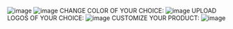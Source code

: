 
![image](https://user-images.githubusercontent.com/60592684/232058894-26870471-84b8-446f-8a69-0fed0d16ec04.png)
![image](https://user-images.githubusercontent.com/60592684/232058961-a0897db5-cfb0-4875-93cc-157da0520c25.png)
CHANGE COLOR OF YOUR CHOICE:
![image](https://user-images.githubusercontent.com/60592684/232059053-da2495f3-3790-4156-9f01-4b64bfef3c7d.png)
UPLOAD LOGOS OF YOUR CHOICE:
![image](https://user-images.githubusercontent.com/60592684/232059551-71465978-0807-4f12-9e18-dff704d7e90d.png)
CUSTOMIZE YOUR PRODUCT:
![image](https://user-images.githubusercontent.com/60592684/232059786-f005a152-5d82-48f5-875f-fdac0a10e4ba.png)

